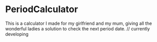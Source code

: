 # PeriodCalculator
This is a calculator I made for my girlfriend and my mum, giving all the wonderful ladies a solution to check the next period date. // currently developing

